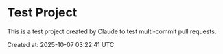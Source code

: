 # Test Project

This is a test project created by Claude to test multi-commit pull requests.

Created at: 2025-10-07 03:22:41 UTC

